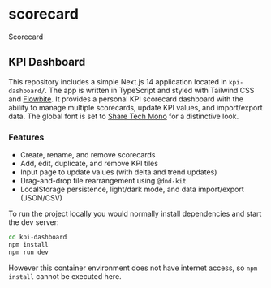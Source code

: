# scorecard
Scorecard

## KPI Dashboard

This repository includes a simple Next.js 14 application located in `kpi-dashboard/`. The app is written in TypeScript and styled with Tailwind CSS and [Flowbite](https://flowbite.com/). It provides a personal KPI scorecard dashboard with the ability to manage multiple scorecards, update KPI values, and import/export data. The global font is set to [Share Tech Mono](https://fonts.google.com/specimen/Share+Tech+Mono) for a distinctive look.

### Features
- Create, rename, and remove scorecards
- Add, edit, duplicate, and remove KPI tiles
- Input page to update values (with delta and trend updates)
- Drag-and-drop tile rearrangement using `@dnd-kit`
- LocalStorage persistence, light/dark mode, and data import/export (JSON/CSV)

To run the project locally you would normally install dependencies and start the dev server:

```bash
cd kpi-dashboard
npm install
npm run dev
```

However this container environment does not have internet access, so `npm install` cannot be executed here.
